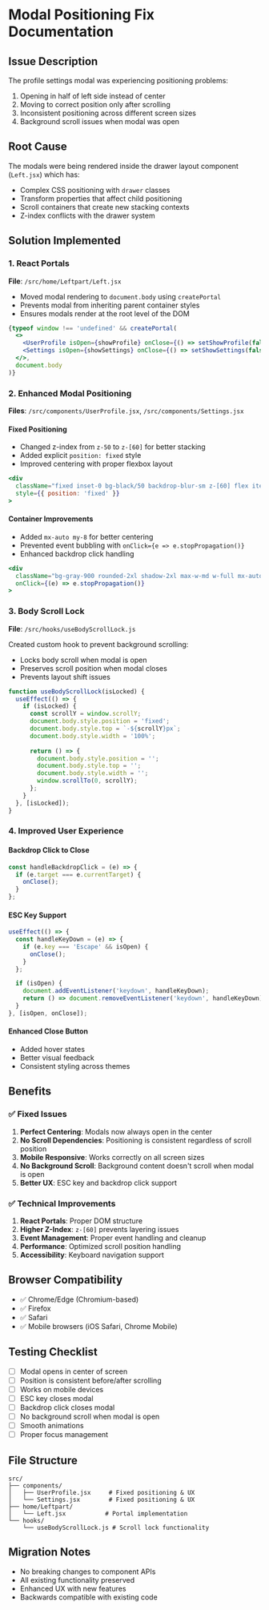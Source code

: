 # Modal Positioning Fix Documentation

## Issue Description
The profile settings modal was experiencing positioning problems:
1. Opening in half of left side instead of center
2. Moving to correct position only after scrolling
3. Inconsistent positioning across different screen sizes
4. Background scroll issues when modal was open

## Root Cause
The modals were being rendered inside the drawer layout component (`Left.jsx`) which has:
- Complex CSS positioning with `drawer` classes
- Transform properties that affect child positioning
- Scroll containers that create new stacking contexts
- Z-index conflicts with the drawer system

## Solution Implemented

### 1. React Portals
**File**: `/src/home/Leftpart/Left.jsx`
- Moved modal rendering to `document.body` using `createPortal`
- Prevents modal from inheriting parent container styles
- Ensures modals render at the root level of the DOM

```jsx
{typeof window !== 'undefined' && createPortal(
  <>
    <UserProfile isOpen={showProfile} onClose={() => setShowProfile(false)} />
    <Settings isOpen={showSettings} onClose={() => setShowSettings(false)} />
  </>,
  document.body
)}
```

### 2. Enhanced Modal Positioning
**Files**: `/src/components/UserProfile.jsx`, `/src/components/Settings.jsx`

#### Fixed Positioning
- Changed z-index from `z-50` to `z-[60]` for better stacking
- Added explicit `position: fixed` style
- Improved centering with proper flexbox layout

```jsx
<div 
  className="fixed inset-0 bg-black/50 backdrop-blur-sm z-[60] flex items-center justify-center p-4 overflow-y-auto"
  style={{ position: 'fixed' }}
>
```

#### Container Improvements
- Added `mx-auto my-8` for better centering
- Prevented event bubbling with `onClick={e => e.stopPropagation()}`
- Enhanced backdrop click handling

```jsx
<div 
  className="bg-gray-900 rounded-2xl shadow-2xl max-w-md w-full mx-auto my-8 p-6 relative"
  onClick={(e) => e.stopPropagation()}
>
```

### 3. Body Scroll Lock
**File**: `/src/hooks/useBodyScrollLock.js`

Created custom hook to prevent background scrolling:
- Locks body scroll when modal is open
- Preserves scroll position when modal closes
- Prevents layout shift issues

```jsx
function useBodyScrollLock(isLocked) {
  useEffect(() => {
    if (isLocked) {
      const scrollY = window.scrollY;
      document.body.style.position = 'fixed';
      document.body.style.top = `-${scrollY}px`;
      document.body.style.width = '100%';
      
      return () => {
        document.body.style.position = '';
        document.body.style.top = '';
        document.body.style.width = '';
        window.scrollTo(0, scrollY);
      };
    }
  }, [isLocked]);
}
```

### 4. Improved User Experience

#### Backdrop Click to Close
```jsx
const handleBackdropClick = (e) => {
  if (e.target === e.currentTarget) {
    onClose();
  }
};
```

#### ESC Key Support
```jsx
useEffect(() => {
  const handleKeyDown = (e) => {
    if (e.key === 'Escape' && isOpen) {
      onClose();
    }
  };

  if (isOpen) {
    document.addEventListener('keydown', handleKeyDown);
    return () => document.removeEventListener('keydown', handleKeyDown);
  }
}, [isOpen, onClose]);
```

#### Enhanced Close Button
- Added hover states
- Better visual feedback
- Consistent styling across themes

## Benefits

### ✅ Fixed Issues
1. **Perfect Centering**: Modals now always open in the center
2. **No Scroll Dependencies**: Positioning is consistent regardless of scroll position
3. **Mobile Responsive**: Works correctly on all screen sizes
4. **No Background Scroll**: Background content doesn't scroll when modal is open
5. **Better UX**: ESC key and backdrop click support

### ✅ Technical Improvements
1. **React Portals**: Proper DOM structure
2. **Higher Z-Index**: `z-[60]` prevents layering issues
3. **Event Management**: Proper event handling and cleanup
4. **Performance**: Optimized scroll position handling
5. **Accessibility**: Keyboard navigation support

## Browser Compatibility
- ✅ Chrome/Edge (Chromium-based)
- ✅ Firefox
- ✅ Safari
- ✅ Mobile browsers (iOS Safari, Chrome Mobile)

## Testing Checklist
- [ ] Modal opens in center of screen
- [ ] Position is consistent before/after scrolling
- [ ] Works on mobile devices
- [ ] ESC key closes modal
- [ ] Backdrop click closes modal
- [ ] No background scroll when modal is open
- [ ] Smooth animations
- [ ] Proper focus management

## File Structure
```
src/
├── components/
│   ├── UserProfile.jsx     # Fixed positioning & UX
│   └── Settings.jsx        # Fixed positioning & UX
├── home/Leftpart/
│   └── Left.jsx           # Portal implementation
└── hooks/
    └── useBodyScrollLock.js # Scroll lock functionality
```

## Migration Notes
- No breaking changes to component APIs
- All existing functionality preserved
- Enhanced UX with new features
- Backwards compatible with existing code

